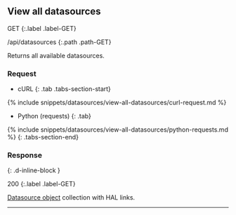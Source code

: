 ## View all datasources

GET
{:.label .label-GET}

/api/datasources
{:.path .path-GET}

Returns all available datasources.

### Request

- cURL
{: .tab .tabs-section-start}

{% include snippets/datasources/view-all-datasources/curl-request.md %}

- Python (requests)
{: .tab}

{% include snippets/datasources/view-all-datasources/python-requests.md %}
{: .tabs-section-end}

### Response
{: .d-inline-block }

200
{:.label .label-GET}

[Datasource object](#datasource-object) collection with HAL links.

---
